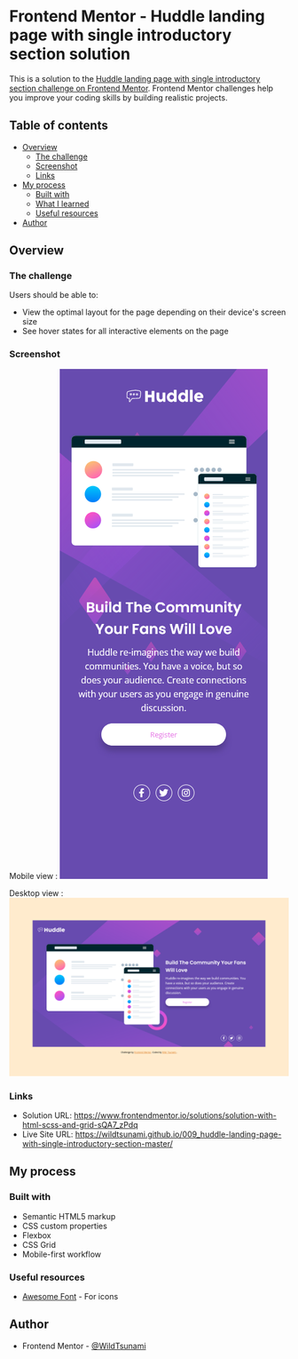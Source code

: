 # Frontend Mentor - Huddle landing page with single introductory section solution

This is a solution to the [Huddle landing page with single introductory section challenge on Frontend Mentor](https://www.frontendmentor.io/challenges/huddle-landing-page-with-a-single-introductory-section-B_2Wvxgi0). Frontend Mentor challenges help you improve your coding skills by building realistic projects. 

## Table of contents

- [Overview](#overview)
  - [The challenge](#the-challenge)
  - [Screenshot](#screenshot)
  - [Links](#links)
- [My process](#my-process)
  - [Built with](#built-with)
  - [What I learned](#what-i-learned)
  - [Useful resources](#useful-resources)
- [Author](#author)


## Overview

### The challenge

Users should be able to:

- View the optimal layout for the page depending on their device's screen size
- See hover states for all interactive elements on the page

### Screenshot

Mobile view :
<img src="images/screens/mobile_view.png" alt="">

Desktop view :
<img src="images/screens/desktop_view.png" alt="">

### Links

- Solution URL: https://www.frontendmentor.io/solutions/solution-with-html-scss-and-grid-sQA7_zPdq
- Live Site URL: https://wildtsunami.github.io/009_huddle-landing-page-with-single-introductory-section-master/

## My process

### Built with

- Semantic HTML5 markup
- CSS custom properties
- Flexbox
- CSS Grid
- Mobile-first workflow

### Useful resources

- [Awesome Font](https://fontawesome.com/) - For icons

## Author

- Frontend Mentor - [@WildTsunami](https://www.frontendmentor.io/profile/WildTsunami)

